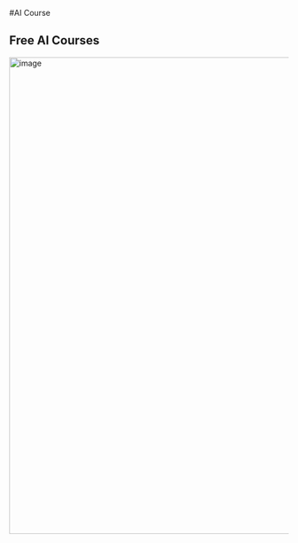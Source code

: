 
#AI Course

## Free AI Courses

<img width="736" height="861" alt="image" src="https://github.com/user-attachments/assets/22c8a9a1-f5f4-4476-8487-c5775841e5f2" />



